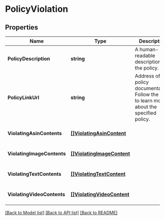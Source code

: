 # PolicyViolation

## Properties
Name | Type | Description | Notes
------------ | ------------- | ------------- | -------------
**PolicyDescription** | **string** | A human-readable description of the policy. | [optional] [default to null]
**PolicyLinkUrl** | **string** | Address of the policy documentation. Follow the link to learn more about the specified policy. | [optional] [default to null]
**ViolatingAsinContents** | [**[]ViolatingAsinContent**](ViolatingAsinContent.md) |  | [optional] [default to null]
**ViolatingImageContents** | [**[]ViolatingImageContent**](ViolatingImageContent.md) |  | [optional] [default to null]
**ViolatingTextContents** | [**[]ViolatingTextContent**](ViolatingTextContent.md) |  | [optional] [default to null]
**ViolatingVideoContents** | [**[]ViolatingVideoContent**](ViolatingVideoContent.md) |  | [optional] [default to null]

[[Back to Model list]](../README.md#documentation-for-models) [[Back to API list]](../README.md#documentation-for-api-endpoints) [[Back to README]](../README.md)


